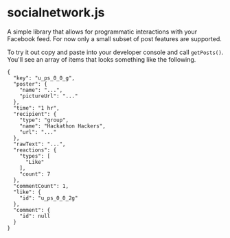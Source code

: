 # socialnetwork.js

A simple library that allows for programmatic interactions with your Facebook feed. For now only a small subset of post features are supported.

To try it out copy and paste into your developer console and call `getPosts()`. You'll see an array of items that looks something like the following.

```
{
  "key": "u_ps_0_0_g",
  "poster": {
    "name": "...",
    "pictureUrl": "..."
  },
  "time": "1 hr",
  "recipient": {
    "type": "group",
    "name": "Hackathon Hackers",
    "url": "..."
  },
  "rawText": "...",
  "reactions": {
    "types": [
      "Like"
    ],
    "count": 7
  },
  "commentCount": 1,
  "like": {
    "id": "u_ps_0_0_2g"
  },
  "comment": {
    "id": null
  }
}
```
